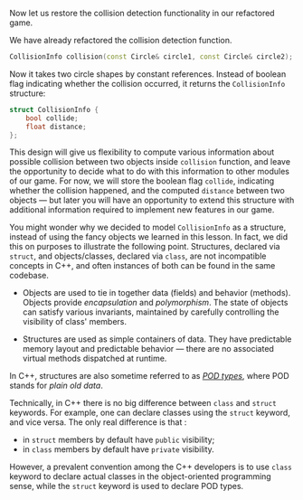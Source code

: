 Now let us restore the collision detection functionality in our refactored game.

We have already refactored the collision detection function.

```c++
CollisionInfo collision(const Circle& circle1, const Circle& circle2);
```

Now it takes two circle shapes by constant references.
Instead of boolean flag indicating whether the collision occurred,
it returns the `CollisionInfo` structure:

```c++
struct CollisionInfo {
    bool collide;
    float distance;
};
```

This design will give us flexibility to compute various information
about possible collision between two objects inside `collision` function,
and leave the opportunity to decide what to do with this information to other modules of our game.
For now, we will store the boolean flag `collide`, indicating whether the collision happened,
and the computed `distance` between two objects — but later you
will have an opportunity to extend this structure
with additional information required to implement new features in our game.

You might wonder why we decided to model `CollisionInfo` as a structure,
instead of using the fancy objects we learned in this lesson.
In fact, we did this on purposes to illustrate the following point.
Structures, declared via `struct`, and objects/classes, declared via `class`,
are not incompatible concepts in C++,
and often instances of both can be found in the same codebase.

* Objects are used to tie in together data (fields) and behavior (methods).
  Objects provide _encapsulation_ and _polymorphism_.
  The state of objects can satisfy various invariants,
  maintained by carefully controlling the visibility of class' members.

* Structures are used as simple containers of data.
  They have predictable memory layout and predictable behavior —
  there are no associated virtual methods dispatched at runtime.

In C++, structures are also sometime referred
to as [_POD types_]((https://en.wikipedia.org/wiki/Passive_data_structure)),
where POD stands for _plain old data_.

<div class="hint">

Technically, in C++ there is no big difference between `class` and `struct` keywords.
For example, one can declare classes using the `struct` keyword, and vice versa.
The only real difference is that :
* in `struct` members by default have `public` visibility;
* in `class`  members by default have `private` visibility.

However, a prevalent convention among the C++ developers is
to use `class` keyword to declare actual classes in the object-oriented programming sense,
while the `struct` keyword is used to declare POD types.

</div>

[//]: # (TODO: add task)